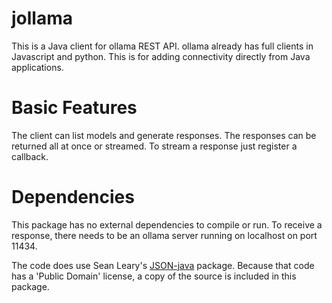 # jollama
This is a Java client for ollama REST API.
ollama already has full clients in Javascript and python.  This is for adding connectivity directly from Java applications.

# Basic Features
The client can list models and generate responses.  The responses can be returned all at once or streamed.  To stream a response just register a callback.

# Dependencies
This package has no external dependencies to compile or run.  To receive a response, there needs to be an ollama server running on localhost on port 11434.

The code does use Sean Leary's [JSON-java](https://github.com/stleary/JSON-java) package.  Because that code has a 'Public Domain' license, a copy of the source is included in this package. 
 

